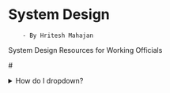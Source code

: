 # System Design
        - By Hritesh Mahajan
System Design Resources for Working Officials

#<details>
#<summary>How do I dropdown?</summary>
#<br>
#</details>
